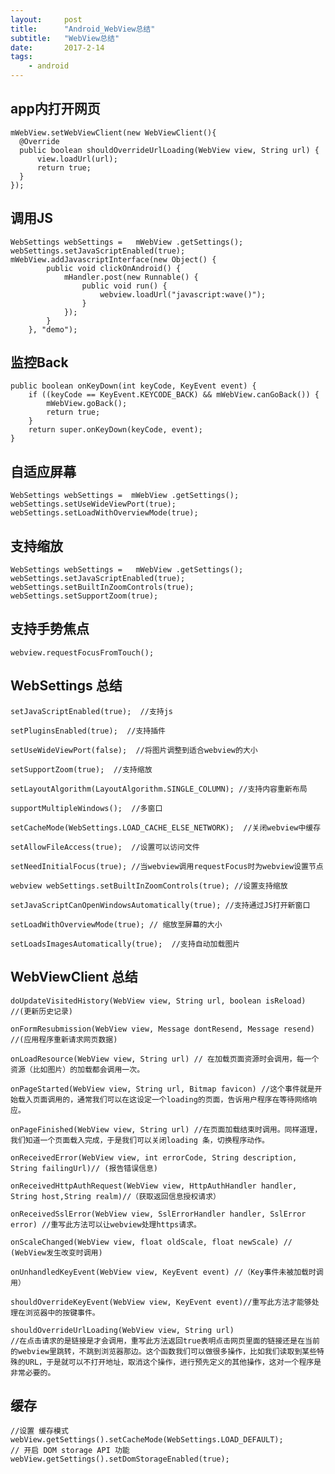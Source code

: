 ```yaml
---
layout:     post
title:      "Android_WebView总结"
subtitle:   "WebView总结"
date:       2017-2-14
tags:
    - android
---
```



## app内打开网页

    mWebView.setWebViewClient(new WebViewClient(){
      @Override
      public boolean shouldOverrideUrlLoading(WebView view, String url) {
          view.loadUrl(url);
          return true;
      }
    });

## 调用JS

    WebSettings webSettings =   mWebView .getSettings();       
    webSettings.setJavaScriptEnabled(true); 
    mWebView.addJavascriptInterface(new Object() {       
            public void clickOnAndroid() {       
                mHandler.post(new Runnable() {       
                    public void run() {       
                        webview.loadUrl("javascript:wave()");       
                    }       
                });       
            }       
        }, "demo");

## 监控Back

    public boolean onKeyDown(int keyCode, KeyEvent event) {       
        if ((keyCode == KeyEvent.KEYCODE_BACK) && mWebView.canGoBack()) {       
            mWebView.goBack();       
            return true;       
        }       
        return super.onKeyDown(keyCode, event);       
    }

## 自适应屏幕

	WebSettings webSettings =  mWebView .getSettings();       
	webSettings.setUseWideViewPort(true);
	webSettings.setLoadWithOverviewMode(true);

## 支持缩放

	WebSettings webSettings =   mWebView .getSettings();       
	webSettings.setJavaScriptEnabled(true);  
	webSettings.setBuiltInZoomControls(true);
	webSettings.setSupportZoom(true);

## 支持手势焦点

	webview.requestFocusFromTouch();

## WebSettings 总结

	setJavaScriptEnabled(true);  //支持js
	
	setPluginsEnabled(true);  //支持插件 
	
	setUseWideViewPort(false);  //将图片调整到适合webview的大小 
	
	setSupportZoom(true);  //支持缩放 
	
	setLayoutAlgorithm(LayoutAlgorithm.SINGLE_COLUMN); //支持内容重新布局  
	
	supportMultipleWindows();  //多窗口 
	
	setCacheMode(WebSettings.LOAD_CACHE_ELSE_NETWORK);  //关闭webview中缓存 
	
	setAllowFileAccess(true);  //设置可以访问文件 
	
	setNeedInitialFocus(true); //当webview调用requestFocus时为webview设置节点
	
	webview webSettings.setBuiltInZoomControls(true); //设置支持缩放 
	
	setJavaScriptCanOpenWindowsAutomatically(true); //支持通过JS打开新窗口 
	
	setLoadWithOverviewMode(true); // 缩放至屏幕的大小
	
	setLoadsImagesAutomatically(true);  //支持自动加载图片

## WebViewClient 总结

	doUpdateVisitedHistory(WebView view, String url, boolean isReload)  //(更新历史记录) 
	
	onFormResubmission(WebView view, Message dontResend, Message resend) //(应用程序重新请求网页数据) 
	
	onLoadResource(WebView view, String url) // 在加载页面资源时会调用，每一个资源（比如图片）的加载都会调用一次。 
	
	onPageStarted(WebView view, String url, Bitmap favicon) //这个事件就是开始载入页面调用的，通常我们可以在这设定一个loading的页面，告诉用户程序在等待网络响应。 
	
	onPageFinished(WebView view, String url) //在页面加载结束时调用。同样道理，我们知道一个页面载入完成，于是我们可以关闭loading 条，切换程序动作。 
	
	onReceivedError(WebView view, int errorCode, String description, String failingUrl)// (报告错误信息) 
	
	onReceivedHttpAuthRequest(WebView view, HttpAuthHandler handler, String host,String realm)//（获取返回信息授权请求） 
	 
	onReceivedSslError(WebView view, SslErrorHandler handler, SslError error) //重写此方法可以让webview处理https请求。
	 
	onScaleChanged(WebView view, float oldScale, float newScale) // (WebView发生改变时调用) 
	
	onUnhandledKeyEvent(WebView view, KeyEvent event) //（Key事件未被加载时调用） 
	
	shouldOverrideKeyEvent(WebView view, KeyEvent event)//重写此方法才能够处理在浏览器中的按键事件。 
	
	shouldOverrideUrlLoading(WebView view, String url) 
	//在点击请求的是链接是才会调用，重写此方法返回true表明点击网页里面的链接还是在当前的webview里跳转，不跳到浏览器那边。这个函数我们可以做很多操作，比如我们读取到某些特殊的URL，于是就可以不打开地址，取消这个操作，进行预先定义的其他操作，这对一个程序是非常必要的。

## 缓存

	//设置 缓存模式 
	webView.getSettings().setCacheMode(WebSettings.LOAD_DEFAULT);  
	// 开启 DOM storage API 功能 
	webView.getSettings().setDomStorageEnabled(true);

